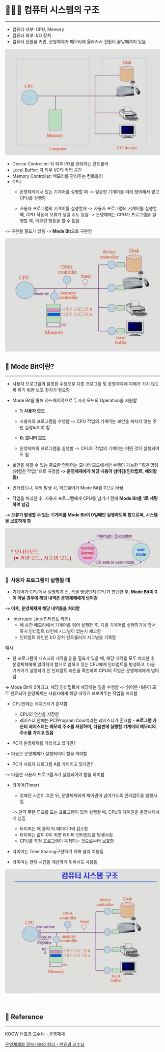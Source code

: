 # 🧑🏻‍🎨 컴퓨터 시스템의 구조

---

- 컴퓨터 내부: CPU, Memory
- 컴퓨터 외부: I/O 장치
- 컴퓨터 전원을 키면, 운영체제가 메모리에 올라가서 전원이 끝날때까지 있음

![1.png](..%2FImage%2F%EC%BB%B4%ED%93%A8%ED%84%B0%20%EC%8B%9C%EC%8A%A4%ED%85%9C%EC%9D%98%20%EA%B5%AC%EC%A1%B0_part3%2F1.png)


- Device Controller: 각 외부 I/O를 관리하는 컨트롤러
- Local Buffer: 각 외부 I/O의 작업 공간
- Memory Controller: 메모리를 관리하는 컨트롤러
- CPU
  - 운영체제에서 있는 기계어를 실행할 때
  -> 필요한 기계어를 미리 정의해서 믿고 CPU를 실행함


  - 사용자 프로그램의 기계어를 실행할때
  -> 사용자 프로그램의 기계어를 실행할 때, CPU 작동에 오류가 생길 수도 있음
  -> 운영체제는 CPU가 프로그램을 실행할 때, 아무런 행동을 할 수 없음

-> 구분될 필요가 있음
-> **Mode Bit**으로 구분함

![2.png](..%2FImage%2F%EC%BB%B4%ED%93%A8%ED%84%B0%20%EC%8B%9C%EC%8A%A4%ED%85%9C%EC%9D%98%20%EA%B5%AC%EC%A1%B0_part3%2F2.png)


## 🔎 Mode Bit이란?

---

- 사용자 프로그램의 잘못된 수행으로 다른 프로그램 및 운영체제에 피해가 가지 않도록 하기 위한 보호 장치가 필요함
- Mode Bit을 통해 하드웨어적으로 두가지 모드의 Operation을 지원함
  - **1: 사용자 모드**
  - 사용자의 프로그램을 수행함
  -> CPU 작업의 기계어는 보안을 해치지 않는 것만 실행되어야 함


  - **0: 모니터 모드**
  - 운영체제의 프로그램을 실행함
  -> CPU의 작업의 기계어는 어떤 것이 실행되어도 됨


- 보안을 해칠 수 있는 중요한 명령어는 모니터 모드에서만 수행이 가능한 "특권 명령(위험한 작업)"으로 규정함
**-> 운영체제에게 해당 내용이 넘어감(인터럽트, 예외할동)**

- 인터럽트나, 예외 발생 시, 하드웨어가 Mode Bit를 0으로 바꿈
- 작업을 처리한 후, 사용자 프로그램에게 CPU를 넘기기 전에 **Mode Bit을 1로 세팅하여 넘김**

**-> 오류가 발생할 수 있는 기계어를 Mode Bit이 0일때만 실행하도록 함으로써, 시스템을 보호하게 함**

![3.png](..%2FImage%2F%EC%BB%B4%ED%93%A8%ED%84%B0%20%EC%8B%9C%EC%8A%A4%ED%85%9C%EC%9D%98%20%EA%B5%AC%EC%A1%B0_part3%2F3.png)


###  🔎  사용자 프로그램이 실행될 때 
- 기계어가 CPU에서 실행되기 전, 특권 명령인지 CPU가 판단한 후, **Mode Bit이 0이 아닐 경우에 해당 내역은 운영체제에게 넘어감**

**-> 이후, 운영체제게 해당 내역들을 처리함** 

- Interrupte Line(인터럽트 라인)
  - 매 순간 메모리에서 기계어를 읽어 실행한 후, 다음 기계어를 실행하기에 앞서 혹시 인터럽트 라인에 시그널이 있는지 체크함
  - 인터럽트 라인은 I/O 장치 컨트롤러가 시그널을 기록함


예시
- 한 프로그램이 디스크의 내역을 읽을 필요가 있을 때, 해당 내역을 모두 처리한 후 운영체제에게 알려줘야 함으로 일하고 있는 CPU에게 인터럽트를 발생하고, 다음 기계어가 실행되기 전 인터럽트 라인을 확인하여 CPU의 작업은 운영체제에게 넘어감

-> Mode Bit이 0이되고, 해당 인터럽트에 해당하는 일을 수행함
-> 읽어온 내용이 모두 완료되어 운영체제는 사용자에게 해당 내역으 ㄹ보여주는 작업을 처리함


- CPU안에는 레지스터가 존재함
  - CPU의 연산을 저장함
  - 레지스터 안에는 PC(Program Count)라는 레지스터가 존재함
  **- 프로그램 카운터 레지스터는 메모리 주소를 저장하며, 다음번에 실행할 기계어의 메모리의 주소를 가지고 있음**


- PC가 운영체제를 가리키고 있다면?

-> 다음은 운영체제가 실행되어야 함을 의미함

- PC가 사용자 프로그램 A를 가리키고 있다면?

-> 다음은 사용자 프로그램 A가 실행되어야 함을 의미함


- 타이머(Timer)
  - 정해진 시간이 흐른 뒤, 운영체제에게 제어권이 넘어가도록 인터럽트를 발생시킴
  
  -> 만약 무한 루프를 도는 프로그램이 있어 실행될 때, CPU의 제어권을 운영체제에게 넘김
  
  - 타이머는 매 클럭 틱 때마다 1씩 감소함
  - 타이머는 값이 0이 되면 타이머 인터럽트를 발생시킴
  - CPU를 특정 프로그램이 독점하는 것으로부터 보호함

- 타이머는 Time Sharing구현하기 위해 널리 이용됨
- 타이머는 현재 시간을 계산하기 위해서도 사용됨

![4.png](..%2FImage%2F%EC%BB%B4%ED%93%A8%ED%84%B0%20%EC%8B%9C%EC%8A%A4%ED%85%9C%EC%9D%98%20%EA%B5%AC%EC%A1%B0_part3%2F4.png)

<br/>

## 📖 Reference

---

[KOCW 반효경 교수님 - 운영제체](http://www.kocw.net/home/cview.do?cid=4b9cd4c7178db077)

[운영체제와 정보기술의 원리 - 반효경 교수님](https://www.aladin.co.kr/shop/wproduct.aspx?ISBN=K762639583&start=pnaver_02)